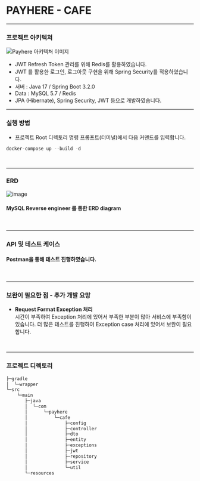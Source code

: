 # PAYHERE - CAFE
<hr>


### 프로젝트 아키텍쳐   
![Payhere 아키텍쳐 이미지](https://user-images.githubusercontent.com/81751267/232327900-44563bdc-937c-4083-b252-b75a37f77159.png)
- JWT Refresh Token 관리를 위해 Redis를 활용하였습니다.
- JWT 를 활용한 로그인, 로그아웃 구현을 위해 Spring Security를 적용하였습니다.
- 서버 : Java 17 / Spring Boot 3.2.0
- Data : MySQL 5.7 / Redis
- JPA (Hibernate), Spring Security, JWT 등으로 개발하였습니다.
<hr>

### 실행 방법
- 프로젝트 Root 디렉토리 명령 프롬프트(터미널)에서 다음 커맨드를 입력합니다. 
```java
docker-compose up --build -d
```

<br>
<hr>

### ERD
![image](https://github.com/hojinahn4234/Cafe/assets/72196035/7da6f916-b62b-4263-9201-0daed4eef810)
#### MySQL Reverse engineer 를 통한 ERD diagram
<br>

<hr>

### API 및 테스트 케이스   
#### Postman을 통해 테스트 진행하였습니다.
<br>


<hr>

### 보완이 필요한 점 - 추가 개발 요망

- **Request Format Exception 처리**   
시간이 부족하여 Exception 처리에 있어서 부족한 부분이 많아 서비스에 부족함이 있습니다.
더 많은 테스트를 진행하여 Exception case 처리에 있어서 보완이 필요합니다.
<br>


<hr>

### 프로젝트 디렉토리   
```java
├─gradle
│  └─wrapper
└─src
    └─main
       ├─java
       │  └─com
       │      └─payhere
       │          └─cafe
       │              ├─config
       │              ├─controller
       │              ├─dto
       │              ├─entity
       │              ├─exceptions
       │              ├─jwt
       │              ├─repository
       │              ├─service
       │              └─util
       └─resources
```
<br>
